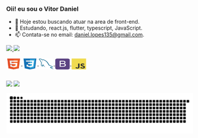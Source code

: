 ### Oii! eu sou o Vitor Daniel

- 🔭 Hoje estou buscando atuar na area de front-end.
- 🌱 Estudando, react.js, flutter, typescript, JavaScript.
- 📫 Contata-se no email: daniel.lopes135@gmail.com.

<div>
  <a href="https://github.com/rafaballerini">
  <img height="180em" src="https://github-readme-stats.vercel.app/api?username=vitor-daniel1&show_icons=true&theme=midnight-purple&include_all_commits=true&count_private=true"/>
  <img height="180em" src="https://github-readme-stats.vercel.app/api/top-langs/?username=vitor-daniel1&layout=compact&langs_count=7&theme=midnight-purple"/>
</div>

<div style="display: inline_block"><br>
  <img align="center" alt="daniel-HTML" height="30" width="40" src="https://raw.githubusercontent.com/devicons/devicon/master/icons/html5/html5-original.svg">
  <img align="center" alt="daniel-CSS" height="30" width="40" src="https://raw.githubusercontent.com/devicons/devicon/master/icons/css3/css3-original.svg">
  <img align="center" alt="daniel-Mysql" height="30" width="40" src="https://raw.githubusercontent.com/devicons/devicon/master/icons/mysql/mysql-original.svg">
  <img align="center" alt="daniel-bootstrap" height="30" width="40" src="https://raw.githubusercontent.com/devicons/devicon/master/icons/bootstrap/bootstrap-plain.svg">
  <img align="center" alt="daniel-JavaScript" height="30" width="40" src="https://raw.githubusercontent.com/devicons/devicon/master/icons/javascript/javascript-original.svg">
</div>
  
  ##
 
<div> 

  

  <a href = "daniel.lopess135@gmail.com"><img src="https://img.shields.io/badge/-Gmail-%23333?style=for-the-badge&logo=gmail&logoColor=white" target="_blank"></a>
  <a href="https://www.linkedin.com/in/vitor-daniel-6a7a88197/" target="_blank"><img src="https://img.shields.io/badge/-LinkedIn-%230077B5?style=for-the-badge&logo=linkedin&logoColor=white" target="_blank"></a> 
 
  ![Snake animation](https://github.com/vitor-daniel1/vitor-daniel1/blob/output/github-contribution-grid-snake.svg)
 
</div>



